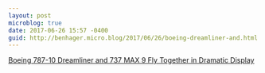 ```yaml
---
layout: post
microblog: true
date: 2017-06-26 15:57 -0400
guid: http://benhager.micro.blog/2017/06/26/boeing-dreamliner-and.html
---
```

[Boeing 787-10 Dreamliner and 737 MAX 9 Fly Together in Dramatic Display](https://youtu.be/nmefnkTvWIw)
